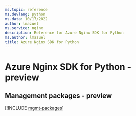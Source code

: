 ```yaml
---
ms.topic: reference
ms.devlang: python
ms.data: 10/17/2022
author: lmazuel
ms.service: nginx
description: Reference for Azure Nginx SDK for Python
ms.author: lmazuel
title: Azure Nginx SDK for Python
---
```

# Azure Nginx SDK for Python - preview

## Management packages - preview
[!INCLUDE [mgmt-packages](nginx-mgmt-index.md)]